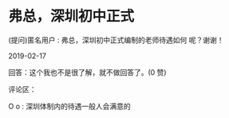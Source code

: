 # 弗总，深圳初中正式

(提问)匿名用户 : 弗总，深圳初中正式编制的老师待遇如何 呢？谢谢！

2019-02-17

回答：这个我也不是很了解，就不做回答了。(0 赞)

评论区：

O o : 深圳体制内的待遇一般人会满意的